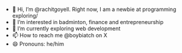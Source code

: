 - 👋 Hi, I’m @rachitgoyell. Right now, I am a newbie at programming exploring/
- 👀 I’m interested in badminton, finance and entrepreneurship
- 🌱 I’m currently exploring web development
- 📫 How to reach me @boybiatch on X
- 😄 Pronouns: he/him

<!---
rachitgoyell/rachitgoyell is a ✨ special ✨ repository because its `README.md` (this file) appears on your GitHub profile.
You can click the Preview link to take a look at your changes.
--->
